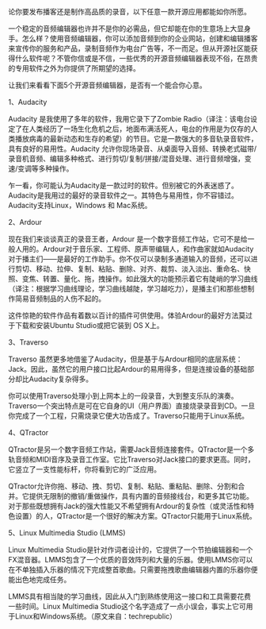 论你要发布播客还是制作高品质的录音，以下任意一款开源应用都能如你所愿。

一个稳定的音频编辑器也许并不是你的必需品，但它却能在你的生意场上大显身手。怎么样？使用音频编辑器，你可以添加音频到你的企业网站，创建和编辑播客来宣传你的服务和产品，录制音频作为电台广告等，不一而足。但从开源社区能获得什么软件呢？不管你信或是不信，一些优秀的开源音频编辑器表现不俗，在昂贵的专用软件之外为你提供了所期望的选择。



让我们来看看下面5个开源音频编辑器，是否有一个能合你心意。

1、Audacity

Audacity 是我使用了多年的软件，我用它录下了Zombie Radio（译注：该电台设定了在人类经历了一场生化危机之后，地面布满活死人，电台的作用是为仅存的人类播放病毒的最新动态和生存的希望）的节目。它是一款强大的多音轨录音软件，具有良好的易用性。Audacity 允许你现场录音、从桌面导入音频、转换老式磁带/录音机音频、编辑多种格式、进行剪切/复制/拼接/混音处理、进行音频增强，变速/变调等多种操作。



乍一看，你可能认为Audacity是一款过时的软件。但别被它的外表迷惑了。Audacity是我用过的最好的录音软件之一。其特色与易用性，你不容错过。Audacity支持Linux，Windows 和 Mac系统。

2、Ardour

现在我们来谈谈真正的录音王者，Ardour 是一个数字音频工作站，它可不是给一般人用的。Ardour对于音乐家、工程师、原声带编辑人，和作曲家就如Audacity对于播主们——是最好的工作助手。你不仅可以录制多通道输入的音频，还可以进行剪切、移动、拉伸、复制、粘贴、删除、对齐、裁剪、淡入淡出、重命名、快照、变焦、转置、量化、拖，拽操作。如此强大的功能预示着它有陡峭的学习曲线（译注：根据学习曲线理论，学习曲线越陡，学习越吃力），是播主们和那些想制作简易音频制品的人伤不起的。



这件惊艳的软件作品有着数以百计的插件可供使用。体验Ardour的最好方法莫过于下载和安装Ubuntu Studio或把它装到 OS X上。

3、Traverso

Traverso 虽然更多地借鉴了Audacity，但是基于与Ardour相同的底层系统：Jack。因此，虽然它的用户接口比起Ardour的易用得多，但是连接设备的基础部分却比Audacity复杂得多。



你可以使用Traverso处理小到上网本上的一段录音，大到整支乐队的演奏。Traverso一个突出特点是可在它自身的UI（用户界面）直接烧录录音到CD。一旦你完成了一个工程，只需烧录它便大功告成了。Traverso只能用于Linux系统。

4、QTractor

QTractor是另一个数字音频工作站，需要Jack音频连接套件。QTractor是一个多轨音频和MIDI音序及录音工作室。它比Traverso对Jack接口的要求更高。同时，它竖立了一支性能标杆，你将看到它的广泛应用。



QTractor允许你拖、移动、拽、剪切、复制、粘贴、重粘贴、删除、分割和合并。它提供无限制的撤销/重做操作，具有内置的音频接线台，和更多其它功能。对于那些既想拥有Jack的强大性能又不希望拥有Ardour的复杂性（或灵活性和特色设置）的人，QTractor是一个很好的解决方案。QTractor只能用于Linux系统。

5、Linux Multimedia Studio (LMMS)

Linux Multimedia Studio是针对作词者设计的，它提供了一个节拍编辑器和一个FX混音器。LMMS包含了一个优质的音效阵列和大量的乐器。使用LMMS你可以在不单独插入乐器的情况下完成整首歌曲。只需要拖拽歌曲编辑器内置的乐器你便能出色地完成任务。



LMMS具有相当陡的学习曲线，因此从入门到熟练使用这一接口和工具需要花费一些时间。Linux Multimedia Studio这个名字造成了一点小误会，事实上它可用于Linux和Windows系统。（原文来自：techrepublic）
